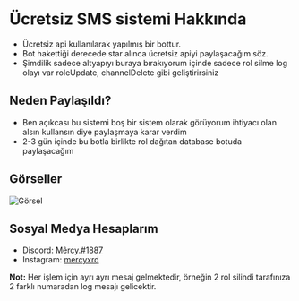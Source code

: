 # Ücretsiz SMS sistemi Hakkında
- Ücretsiz api kullanılarak yapılmış bir bottur.
- Bot hakettiği derecede star alınca ücretsiz apiyi paylaşacağım söz.
- Şimdilik sadece altyapıyı buraya bırakıyorum içinde sadece rol silme log olayı var roleUpdate, channelDelete gibi geliştirirsiniz

## Neden Paylaşıldı?
- Ben açıkcası bu sistemi boş bir sistem olarak görüyorum ihtiyacı olan alsın kullansın diye paylaşmaya karar verdim
- 2-3 gün içinde bu botla birlikte rol dağıtan database botuda paylaşacağım
## Görseller
![Görsel](https://media.discordapp.net/attachments/415588524151144448/871033920588759130/5b4b95a0-be4c-4afb-86cf-f27149d711ea.png?width=312&height=676)

## Sosyal Medya Hesaplarım
- Discord: [Mêrcy.#1887](https://discord.com/users/411621794131476480)
- Instagram: [mercyxrd](https://instagram.com/mercyxrd)


<b>Not:</b> Her işlem için ayrı ayrı mesaj gelmektedir, örneğin 2 rol silindi tarafınıza 2 farklı numaradan log mesajı gelicektir.

